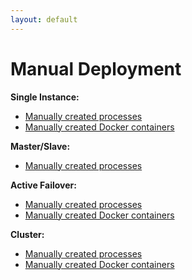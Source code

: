 ```yaml
---
layout: default
---
```

Manual Deployment
=================
 
**Single Instance:**

- [Manually created processes](../SingleInstance/ManualStart.md)
- [Manually created Docker containers](../SingleInstance/ManualStart.md#manual-start-in-docker)

**Master/Slave:**

- [Manually created processes](../MasterSlave/ManualStart.md)

**Active Failover:**

- [Manually created processes](../ActiveFailover/ManualStart.md)
- [Manually created Docker containers](../ActiveFailover/ManualStart.md#manual-start-in-docker)

**Cluster:**

- [Manually created processes](../Cluster/ManualStart.md)
- [Manually created Docker containers](../Cluster/ManualStart.md#manual-start-in-docker)
 
